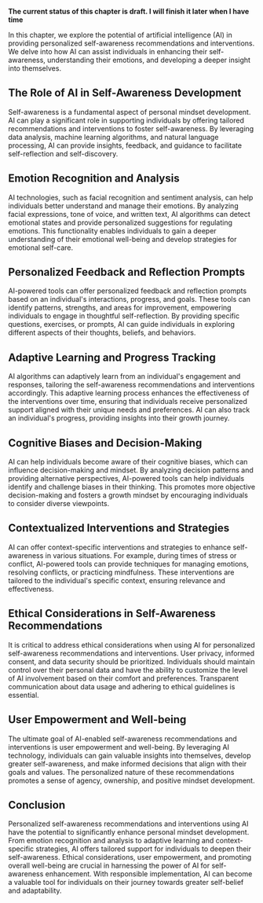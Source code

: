 **The current status of this chapter is draft. I will finish it later when I have time**

In this chapter, we explore the potential of artificial intelligence (AI) in providing personalized self-awareness recommendations and interventions. We delve into how AI can assist individuals in enhancing their self-awareness, understanding their emotions, and developing a deeper insight into themselves.

The Role of AI in Self-Awareness Development
--------------------------------------------

Self-awareness is a fundamental aspect of personal mindset development. AI can play a significant role in supporting individuals by offering tailored recommendations and interventions to foster self-awareness. By leveraging data analysis, machine learning algorithms, and natural language processing, AI can provide insights, feedback, and guidance to facilitate self-reflection and self-discovery.

Emotion Recognition and Analysis
--------------------------------

AI technologies, such as facial recognition and sentiment analysis, can help individuals better understand and manage their emotions. By analyzing facial expressions, tone of voice, and written text, AI algorithms can detect emotional states and provide personalized suggestions for regulating emotions. This functionality enables individuals to gain a deeper understanding of their emotional well-being and develop strategies for emotional self-care.

Personalized Feedback and Reflection Prompts
--------------------------------------------

AI-powered tools can offer personalized feedback and reflection prompts based on an individual's interactions, progress, and goals. These tools can identify patterns, strengths, and areas for improvement, empowering individuals to engage in thoughtful self-reflection. By providing specific questions, exercises, or prompts, AI can guide individuals in exploring different aspects of their thoughts, beliefs, and behaviors.

Adaptive Learning and Progress Tracking
---------------------------------------

AI algorithms can adaptively learn from an individual's engagement and responses, tailoring the self-awareness recommendations and interventions accordingly. This adaptive learning process enhances the effectiveness of the interventions over time, ensuring that individuals receive personalized support aligned with their unique needs and preferences. AI can also track an individual's progress, providing insights into their growth journey.

Cognitive Biases and Decision-Making
------------------------------------

AI can help individuals become aware of their cognitive biases, which can influence decision-making and mindset. By analyzing decision patterns and providing alternative perspectives, AI-powered tools can help individuals identify and challenge biases in their thinking. This promotes more objective decision-making and fosters a growth mindset by encouraging individuals to consider diverse viewpoints.

Contextualized Interventions and Strategies
-------------------------------------------

AI can offer context-specific interventions and strategies to enhance self-awareness in various situations. For example, during times of stress or conflict, AI-powered tools can provide techniques for managing emotions, resolving conflicts, or practicing mindfulness. These interventions are tailored to the individual's specific context, ensuring relevance and effectiveness.

Ethical Considerations in Self-Awareness Recommendations
--------------------------------------------------------

It is critical to address ethical considerations when using AI for personalized self-awareness recommendations and interventions. User privacy, informed consent, and data security should be prioritized. Individuals should maintain control over their personal data and have the ability to customize the level of AI involvement based on their comfort and preferences. Transparent communication about data usage and adhering to ethical guidelines is essential.

User Empowerment and Well-being
-------------------------------

The ultimate goal of AI-enabled self-awareness recommendations and interventions is user empowerment and well-being. By leveraging AI technology, individuals can gain valuable insights into themselves, develop greater self-awareness, and make informed decisions that align with their goals and values. The personalized nature of these recommendations promotes a sense of agency, ownership, and positive mindset development.

Conclusion
----------

Personalized self-awareness recommendations and interventions using AI have the potential to significantly enhance personal mindset development. From emotion recognition and analysis to adaptive learning and context-specific strategies, AI offers tailored support for individuals to deepen their self-awareness. Ethical considerations, user empowerment, and promoting overall well-being are crucial in harnessing the power of AI for self-awareness enhancement. With responsible implementation, AI can become a valuable tool for individuals on their journey towards greater self-belief and adaptability.
